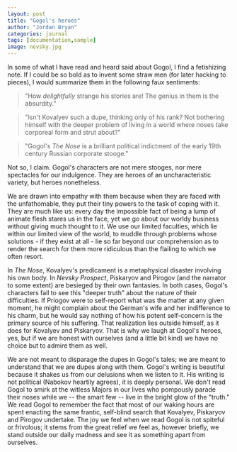 ```yaml
---
layout: post
title: "Gogol's heroes"
author: "Jordan Bryan"
categories: journal
tags: [documentation,sample]
image: nevsky.jpg
---
```


In some of what I have read and heard said about Gogol, I find a fetishizing note. If I could be so bold as to invent some straw men (for later hacking to pieces), I would summarize them in the following faux sentiments:

> "How *delightfully* strange his stories are! The genius in them is the absurdity."

> "Isn't Kovalyev such a dupe, thinking only of his rank? Not bothering himself with the deeper problem of living in a world where noses take corporeal form and strut about?"

> "Gogol's *The Nose* is a brilliant political indictment of the early 19th century Russian corporate stooge."

Not so, I claim. Gogol's characters are not mere stooges, nor mere spectacles for our indulgence. They are heroes of an uncharacteristic variety, but heroes nonetheless.

We are drawn into empathy with them because when they are faced with the unfathomable, they put their tiny powers to the task of coping with it. They are much like us: every day the impossible fact of being a lump of animate flesh stares us in the face, yet we go about our worldy business without giving much thought to it. We use our limited faculties, which lie within our limited view of the world, to muddle through problems whose solutions - if they exist at all - lie so far beyond our comprehension as to render the search for them more ridiculous than the flailing to which we often resort. 

In *The Nose*, Kovalyev's predicament is a metaphysical disaster involving his own body. In *Nevsky Prospect*, Piskaryov and Pirogov (and the narrator to some extent) are besieged by their own fantasies. In both cases, Gogol's characters fail to see this "deeper truth" about the nature of their difficulties. If Priogov were to self-report what was the matter at any given moment, he might complain about the German's wife and her indifference to his charm, but he would say nothing of how his potent self-concern is the primary source of his suffering. That realization lies outside himself, as it does for Kovalyev and Piskaryov. That is why we laugh at Gogol's heroes, yes, but if we are honest with ourselves (and a little bit kind) we have no choice but to admire them as well.

We are not meant to disparage the dupes in Gogol's tales; we are meant to understand that we are dupes along with them. Gogol's writing is beautiful because it shakes us from our delusions when we listen to it. His writing is not political (Nabokov heartily agrees), it is deeply personal. We don't read Gogol to smirk at the witless Majors in our lives who pompously parade their noses while we -- the smart few -- live in the bright glow of the "truth." We read Gogol to remember the fact that most of our waking hours are spent enacting the same frantic, self-blind search that Kovalyev, Piskaryov and Pirogov undertake. The joy we feel when we read Gogol is not spiteful or frivolous; it stems from the great relief we feel as, however briefly, we stand outside our daily madness and see it as something apart from ourselves.
